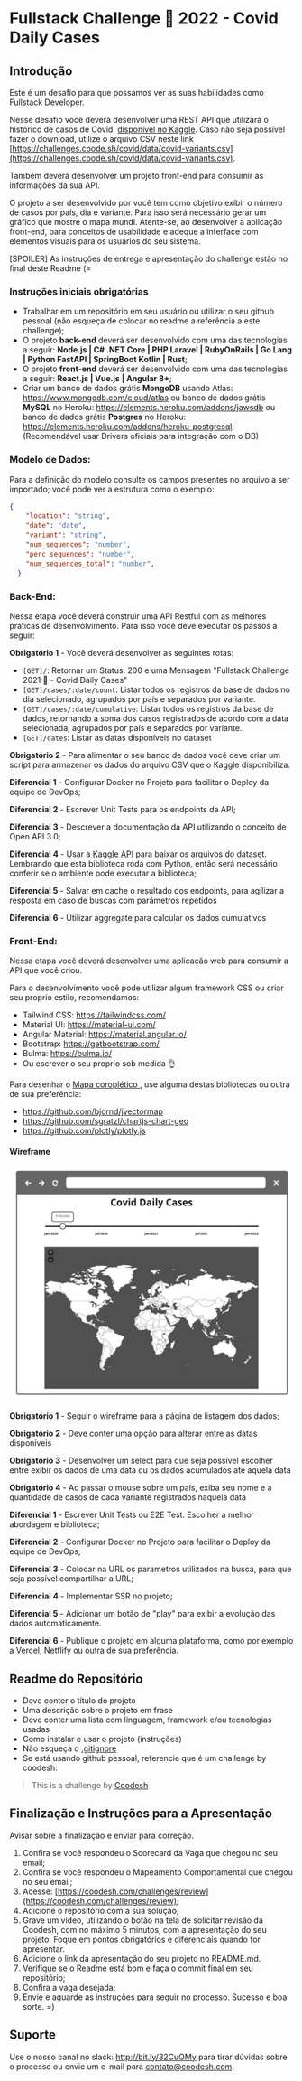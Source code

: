 # Fullstack Challenge 🏅 2022 - Covid Daily Cases

## Introdução

Este é um desafio para que possamos ver as suas habilidades como Fullstack Developer.

Nesse desafio você deverá desenvolver uma REST API que utilizará o histórico de casos de Covid, [disponível no Kaggle](https://www.kaggle.com/yamqwe/omicron-covid19-variant-daily-cases). Caso não seja possível fazer o download, utilize o arquivo CSV neste link [https://challenges.coode.sh/covid/data/covid-variants.csv](https://challenges.coode.sh/covid/data/covid-variants.csv).

Também deverá desenvolver um projeto front-end para consumir as informações da sua API.

O projeto a ser desenvolvido por você tem como objetivo exibir o número de casos por país, dia e variante. Para isso será necessário gerar um gráfico que mostre o mapa mundi. Atente-se, ao desenvolver a aplicação front-end, para conceitos de usabilidade e adeque a interface com elementos visuais para os usuários do seu sistema.

[SPOILER] As instruções de entrega e apresentação do challenge estão no final deste Readme (=

### Instruções iniciais obrigatórias

- Trabalhar em um repositório em seu usuário ou utilizar o seu github pessoal (não esqueça de colocar no readme a referência a este challenge);
- O projeto **back-end** deverá ser desenvolvido com uma das tecnologias a seguir: **Node.js | C# .NET Core | PHP Laravel | RubyOnRails | Go Lang | Python FastAPI | SpringBoot Kotlin | Rust**;
- O projeto **front-end** deverá ser desenvolvido com uma das tecnologias a seguir: **React.js | Vue.js | Angular 8+**;
- Criar um banco de dados grátis **MongoDB** usando Atlas: https://www.mongodb.com/cloud/atlas ou banco de dados grátis **MySQL** no Heroku: https://elements.heroku.com/addons/jawsdb ou banco de dados grátis **Postgres** no Heroku: https://elements.heroku.com/addons/heroku-postgresql; (Recomendável usar Drivers oficiais para integração com o DB)

### Modelo de Dados:

Para a definição do modelo consulte os campos presentes no arquivo a ser importado; você pode ver a estrutura como o exemplo:

```json
{
    "location": "string",
    "date": "date",
    "variant": "string",
    "num_sequences": "number",
    "perc_sequences": "number",
    "num_sequences_total": "number",
  }
```

### Back-End:

Nessa etapa você deverá construir uma API Restful com as melhores práticas de desenvolvimento. Para isso você deve executar os passos a seguir:

**Obrigatório 1** - Você deverá desenvolver as seguintes rotas:

- `[GET]/`: Retornar um Status: 200 e uma Mensagem "Fullstack Challenge 2021 🏅 - Covid Daily Cases"
- `[GET]/cases/:date/count`: Listar todos os registros da base de dados no dia selecionado, agrupados por país e separados por variante.
- `[GET]/cases/:date/cumulative`: Listar todos os registros da base de dados, retornando a soma dos casos registrados de acordo com a data selecionada, agrupados por país e separados por variante.
- `[GET]/dates`: Listar as datas disponíveis no dataset

**Obrigatório 2** - Para alimentar o seu banco de dados você deve criar um script para armazenar os dados do arquivo CSV que o Kaggle disponibiliza.

**Diferencial 1** - Configurar Docker no Projeto para facilitar o Deploy da equipe de DevOps;

**Diferencial 2** - Escrever Unit Tests para os endpoints da API;

**Diferencial 3** - Descrever a documentação da API utilizando o conceito de Open API 3.0;

**Diferencial 4** - Usar a [Kaggle API](https://github.com/Kaggle/kaggle-api) para baixar os arquivos do dataset. Lembrando que esta biblioteca roda com Python, então será necessário conferir se o ambiente pode executar a biblioteca;

**Diferencial 5** - Salvar em cache o resultado dos endpoints, para agilizar a resposta em caso de buscas com parâmetros repetidos

**Diferencial 6** - Utilizar aggregate para calcular os dados cumulativos

### Front-End:

Nessa etapa você deverá desenvolver uma aplicação web para consumir a API que você criou.

Para o desenvolvimento você pode utilizar algum framework CSS ou criar seu proprio estilo, recomendamos:
- Tailwind CSS: https://tailwindcss.com/
- Material UI: https://material-ui.com/
- Angular Material: https://material.angular.io/
- Bootstrap: https://getbootstrap.com/
- Bulma: https://bulma.io/
- Ou escrever o seu proprio sob medida 👌

Para desenhar o [Mapa coroplético
](https://pt.wikipedia.org/wiki/Mapa_coropl%C3%A9tico), use alguma destas bibliotecas ou outra de sua preferência:
- https://github.com/bjornd/jvectormap
- https://github.com/sgratzl/chartjs-chart-geo
- https://github.com/plotly/plotly.js

#### Wireframe

![Wireframe](./img/wireframe.jpg)  

**Obrigatório 1** - Seguir o wireframe para a página de listagem dos dados;

**Obrigatório 2** - Deve conter uma opção para alterar entre as datas disponíveis

**Obrigatório 3** - Desenvolver um select para que seja possível escolher entre exibir os dados de uma data ou os dados acumulados até aquela data

**Obrigatório 4** - Ao passar o mouse sobre um país, exiba seu nome e a quantidade de casos de cada variante registrados naquela data

**Diferencial 1** - Escrever Unit Tests ou E2E Test. Escolher a melhor abordagem e biblioteca;

**Diferencial 2** - Configurar Docker no Projeto para facilitar o Deploy da equipe de DevOps;

**Diferencial 3** - Colocar na URL os parametros utilizados na busca, para que seja possível compartilhar a URL;

**Diferencial 4** - Implementar SSR no projeto;

**Diferencial 5** - Adicionar um botão de "play" para exibir a evolução das dados automaticamente.

**Diferencial 6** - Publique o projeto em alguma plataforma, como por exemplo a [Vercel](https://vercel.com/), [Netflify](https://www.netlify.com/) ou outra de sua preferência.

## Readme do Repositório

- Deve conter o título do projeto
- Uma descrição sobre o projeto em frase
- Deve conter uma lista com linguagem, framework e/ou tecnologias usadas
- Como instalar e usar o projeto (instruções)
- Não esqueça o [.gitignore](https://www.toptal.com/developers/gitignore)
- Se está usando github pessoal, referencie que é um challenge by coodesh:  

>  This is a challenge by [Coodesh](https://coodesh.com/)

## Finalização e Instruções para a Apresentação

Avisar sobre a finalização e enviar para correção.

1. Confira se você respondeu o Scorecard da Vaga que chegou no seu email;
2. Confira se você respondeu o Mapeamento Comportamental que chegou no seu email;
3. Acesse: [https://coodesh.com/challenges/review](https://coodesh.com/challenges/review);
4. Adicione o repositório com a sua solução;
5. Grave um vídeo, utilizando o botão na tela de solicitar revisão da Coodesh, com no máximo 5 minutos, com a apresentação do seu projeto. Foque em pontos obrigatórios e diferenciais quando for apresentar.
6. Adicione o link da apresentação do seu projeto no README.md.
7. Verifique se o Readme está bom e faça o commit final em seu repositório;
8. Confira a vaga desejada;
9. Envie e aguarde as instruções para seguir no processo. Sucesso e boa sorte. =)

## Suporte

Use o nosso canal no slack: http://bit.ly/32CuOMy para tirar dúvidas sobre o processo ou envie um e-mail para contato@coodesh.com.

